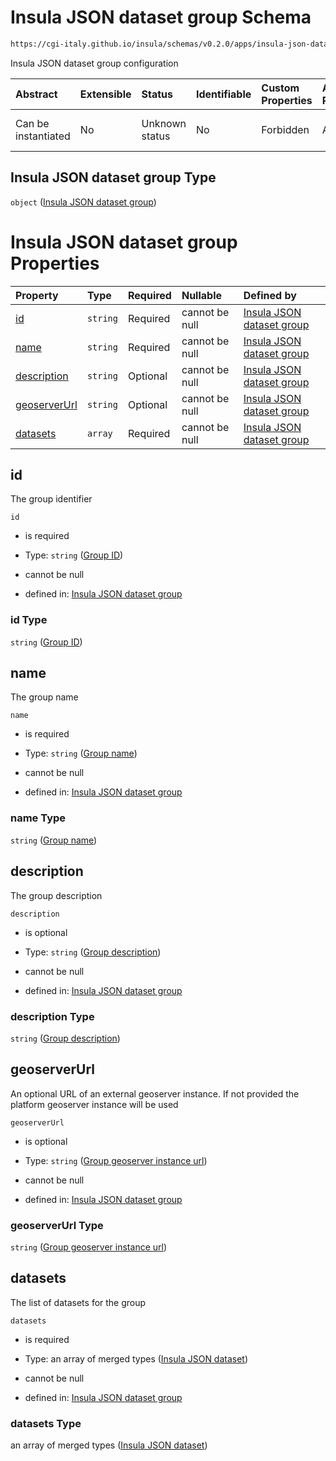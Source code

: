 # Insula JSON dataset group Schema

```txt
https://cgi-italy.github.io/insula/schemas/v0.2.0/apps/insula-json-datasets-group.schema.json
```

Insula JSON dataset group configuration

| Abstract            | Extensible | Status         | Identifiable | Custom Properties | Additional Properties | Access Restrictions | Defined In                                                                                                           |
| :------------------ | :--------- | :------------- | :----------- | :---------------- | :-------------------- | :------------------ | :------------------------------------------------------------------------------------------------------------------- |
| Can be instantiated | No         | Unknown status | No           | Forbidden         | Allowed               | none                | [insula-json-datasets-group.schema.json](schemas/apps/insula-json-datasets-group.schema.json "open original schema") |

## Insula JSON dataset group Type

`object` ([Insula JSON dataset group](insula-json-datasets-group.md))

# Insula JSON dataset group Properties

| Property                      | Type     | Required | Nullable       | Defined by                                                                                                                                                                                                                  |
| :---------------------------- | :------- | :------- | :------------- | :-------------------------------------------------------------------------------------------------------------------------------------------------------------------------------------------------------------------------- |
| [id](#id)                     | `string` | Required | cannot be null | [Insula JSON dataset group](insula-json-datasets-group-properties-group-id.md "https://cgi-italy.github.io/insula/schemas/v0.2.0/apps/insula-json-datasets-group.schema.json#/properties/id")                               |
| [name](#name)                 | `string` | Required | cannot be null | [Insula JSON dataset group](insula-json-datasets-group-properties-group-name.md "https://cgi-italy.github.io/insula/schemas/v0.2.0/apps/insula-json-datasets-group.schema.json#/properties/name")                           |
| [description](#description)   | `string` | Optional | cannot be null | [Insula JSON dataset group](insula-json-datasets-group-properties-group-description.md "https://cgi-italy.github.io/insula/schemas/v0.2.0/apps/insula-json-datasets-group.schema.json#/properties/description")             |
| [geoserverUrl](#geoserverurl) | `string` | Optional | cannot be null | [Insula JSON dataset group](insula-json-datasets-group-properties-group-geoserver-instance-url.md "https://cgi-italy.github.io/insula/schemas/v0.2.0/apps/insula-json-datasets-group.schema.json#/properties/geoserverUrl") |
| [datasets](#datasets)         | `array`  | Required | cannot be null | [Insula JSON dataset group](insula-json-datasets-group-properties-datasets-list.md "https://cgi-italy.github.io/insula/schemas/v0.2.0/apps/insula-json-datasets-group.schema.json#/properties/datasets")                    |

## id

The group identifier

`id`

* is required

* Type: `string` ([Group ID](insula-json-datasets-group-properties-group-id.md))

* cannot be null

* defined in: [Insula JSON dataset group](insula-json-datasets-group-properties-group-id.md "https://cgi-italy.github.io/insula/schemas/v0.2.0/apps/insula-json-datasets-group.schema.json#/properties/id")

### id Type

`string` ([Group ID](insula-json-datasets-group-properties-group-id.md))

## name

The group name

`name`

* is required

* Type: `string` ([Group name](insula-json-datasets-group-properties-group-name.md))

* cannot be null

* defined in: [Insula JSON dataset group](insula-json-datasets-group-properties-group-name.md "https://cgi-italy.github.io/insula/schemas/v0.2.0/apps/insula-json-datasets-group.schema.json#/properties/name")

### name Type

`string` ([Group name](insula-json-datasets-group-properties-group-name.md))

## description

The group description

`description`

* is optional

* Type: `string` ([Group description](insula-json-datasets-group-properties-group-description.md))

* cannot be null

* defined in: [Insula JSON dataset group](insula-json-datasets-group-properties-group-description.md "https://cgi-italy.github.io/insula/schemas/v0.2.0/apps/insula-json-datasets-group.schema.json#/properties/description")

### description Type

`string` ([Group description](insula-json-datasets-group-properties-group-description.md))

## geoserverUrl

An optional URL of an external geoserver instance. If not provided the platform geoserver instance will be used

`geoserverUrl`

* is optional

* Type: `string` ([Group geoserver instance url](insula-json-datasets-group-properties-group-geoserver-instance-url.md))

* cannot be null

* defined in: [Insula JSON dataset group](insula-json-datasets-group-properties-group-geoserver-instance-url.md "https://cgi-italy.github.io/insula/schemas/v0.2.0/apps/insula-json-datasets-group.schema.json#/properties/geoserverUrl")

### geoserverUrl Type

`string` ([Group geoserver instance url](insula-json-datasets-group-properties-group-geoserver-instance-url.md))

## datasets

The list of datasets for the group

`datasets`

* is required

* Type: an array of merged types ([Insula JSON dataset](insula-json-dataset.md))

* cannot be null

* defined in: [Insula JSON dataset group](insula-json-datasets-group-properties-datasets-list.md "https://cgi-italy.github.io/insula/schemas/v0.2.0/apps/insula-json-datasets-group.schema.json#/properties/datasets")

### datasets Type

an array of merged types ([Insula JSON dataset](insula-json-dataset.md))
